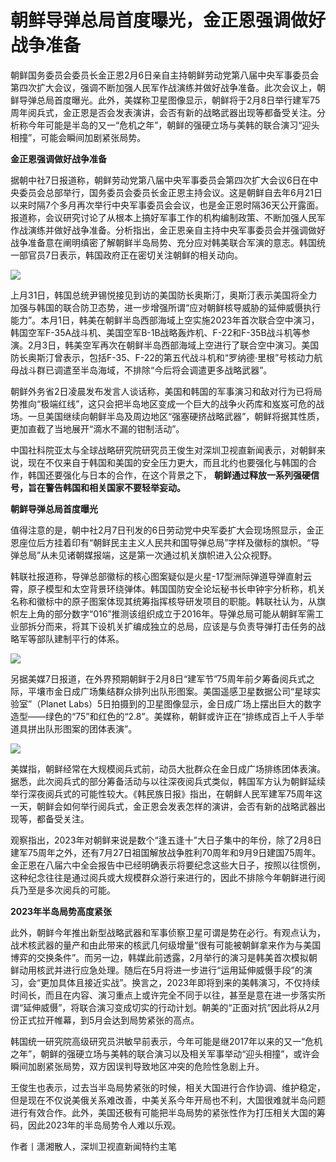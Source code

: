 # 朝鲜导弹总局首度曝光，金正恩强调做好战争准备

朝鲜国务委员会委员长金正恩2月6日亲自主持朝鲜劳动党第八届中央军事委员会第四次扩大会议，强调不断加强人民军作战演练并做好战争准备。此次会议上，朝鲜导弹总局首度曝光。此外，美媒称卫星图像显示，朝鲜将于2月8日举行建军75周年阅兵式，金正恩是否会发表演讲，会否有新的战略武器出现等都备受关注。分析称今年可能是半岛的又一“危机之年”，朝鲜的强硬立场与美韩的联合演习“迎头相撞”，可能会瞬间加剧紧张局势。

**金正恩强调做好战争准备**

据朝中社7日报道称，朝鲜劳动党第八届中央军事委员会第四次扩大会议6日在中央委员会总部举行，国务委员会委员长金正恩主持会议。这是朝鲜自去年6月21日以来时隔7个多月再次举行中央军事委员会会议，也是金正恩时隔36天公开露面。报道称，会议研究讨论了从根本上搞好军事工作的机构编制政策、不断加强人民军作战演练并做好战争准备。分析指出，金正恩亲自主持中央军事委员会并强调做好战争准备意在阐明缜密了解朝鲜半岛局势、充分应对韩美联合军演的意志。韩国统一部官员7日表示，韩国政府正在密切关注朝鲜的相关动向。

![](https://inews.gtimg.com/newsapp_bt/0/15650134770/1000)

上月31日，韩国总统尹锡悦接见到访的美国防长奥斯汀，奥斯汀表示美国将全力加强与韩国的联合防卫态势，进一步增强所谓“应对朝鲜核导威胁的延伸威慑执行能力”。本月1日，韩美在朝鲜半岛西部海域上空实施2023年首次联合空中演习，韩国空军F-35A战斗机、美国空军B-1B战略轰炸机、F-22和F-35B战斗机等参演。2月3日，韩美空军再次在朝鲜半岛西部海域上空进行了联合空中演习。美国防长奥斯汀曾表示，包括F-35、F-22的第五代战斗机和“罗纳德·里根”号核动力航母战斗群已调遣至半岛海域，不排除“今后将会调遣更多战略武器”。

朝鲜外务省2日凌晨发布发言人谈话称，美国和韩国的军事演习和敌对行为已将局势推向“极端红线”，这只会把半岛地区变成一个巨大的战争火药库和岌岌可危的战场。一旦美国继续向朝鲜半岛及周边地区“强塞硬挤战略武器”，朝鲜将据其性质，更加直截了当地展开“滴水不漏的钳制活动”。

中国社科院亚太与全球战略研究院研究员王俊生对深圳卫视直新闻表示，对朝鲜来说，现在不仅来自于韩国和美国的安全压力更大，而且北约也要强化与韩国的合作，韩国还要强化与日本的合作，在这个背景之下，
**朝鲜通过释放一系列强硬信号，旨在警告韩国和相关国家不要轻举妄动。**

**朝鲜导弹总局首度曝光**

值得注意的是，朝中社2月7日刊发的6日劳动党中央军委扩大会现场照显示，金正恩座位后方挂着印有“朝鲜民主主义人民共和国导弹总局”字样及徽标的旗帜。“导弹总局”从未见诸朝媒报端，这是第一次通过机关旗帜进入公众视野。

韩联社报道称，导弹总部徽标的核心图案疑似是火星-17型洲际弹道导弹直射云霄，原子模型和太空背景环绕弹体。韩国国防安全论坛秘书长申钟宇分析称，机关名称和徽标中的原子图案体现其统筹指挥核导研发项目的职能。韩联社认为，从旗帜左上角的部分数字“016”推测该组织成立于2016年。导弹总局可能从朝鲜军需工业部拆分而来，将其下设机关扩编成独立的总局，应该是与负责导弹打击任务的战略军等部队建制平行的体系。

![](https://inews.gtimg.com/newsapp_bt/0/15650134774/1000)

另据美媒7日报道，在外界预期朝鲜于2月8日“建军节”75周年前夕筹备阅兵式之际，平壤市金日成广场集结群众排列出队形图案。美国遥感卫星数据公司“星球实验室”（Planet
Labs）5日拍摄到的卫星图像显示，金日成广场上摆出巨大的数字造型——绿色的“75”和红色的“2.8”。美媒称，朝鲜或许正在“排练成百上千人手举道具拼出队形图案的团体表演”。

![](https://inews.gtimg.com/newsapp_bt/0/15650134786/1000)

美媒指，朝鲜经常在大规模阅兵式前，动员大批群众在金日成广场排练团体表演。据悉，此次阅兵式的部分筹备活动与以往深夜阅兵式类似，韩国军方认为朝鲜延续举行深夜阅兵式的可能性较大。《韩民族日报》指出，在朝鲜人民军建军75周年这一天，朝鲜会如何举行阅兵式，金正恩会发表怎样的演讲，会否有新的战略武器出现等，都备受关注。

观察指出，2023年对朝鲜来说是数个“逢五逢十”大日子集中的年份，除了2月8日建军75周年之外，还有7月27日祖国解放战争胜利70周年和9月9日建国75周年。金正恩在八届六中全会报告中已经明确表示将要纪念这些大日子，按照以往惯例，这种纪念往往是通过阅兵或大规模群众游行来进行的，因此不排除今年朝鲜进行阅兵乃至是多次阅兵的可能。

**2023年半岛局势高度紧张**

此外，朝鲜今年推出新型战略武器和军事侦察卫星可谓是势在必行。有观点认为，战术核武器的量产和由此带来的核武几何级增量“很有可能被朝鲜拿来作为与美国博弈的交换条件”。而另一边，韩媒此前透露，2月举行的演习是韩美首次模拟朝鲜动用核武并进行应急处理。随后在5月将进一步进行“运用延伸威慑手段”的演习，会“更加具体且接近实战”。换言之，2023年即将到来的美韩演习，不仅持续时间长，而且在内容、演习重点上或许完全不同于以往，甚至是意在进一步落实所谓“延伸威慑”，将联合演习变成切实的行动计划。朝美的“正面对抗”因此将从2月份正式拉开帷幕，到5月会达到局势紧张的高点。

韩国统一研究院高级研究员洪敏早前表示，今年可能是继2017年以来的又一“危机之年”，朝鲜的强硬立场与美韩的联合演习以及相关军事举动“迎头相撞”，或许会瞬间加剧紧张局势，双方因误判导致地区冲突的危险性急剧上升。

王俊生也表示，过去当半岛局势紧张的时候，相关大国进行合作协调、维护稳定，但是现在不仅说美俄关系难改善，中美关系今年开局也不利，大国很难就半岛问题进行有效合作。此外，美国还极有可能把半岛局势的紧张性作为打压相关大国的筹码，因此2023年的半岛局势令人难以乐观。

作者丨潇湘散人，深圳卫视直新闻特约主笔

